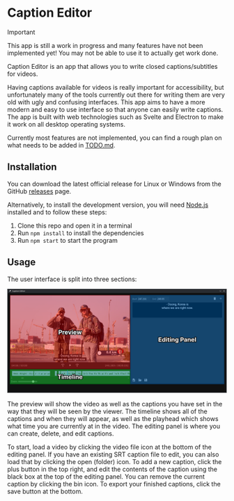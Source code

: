 # Caption Editor

> [!IMPORTANT]
> This app is still a work in progress and many features have not been implemented yet! You may not be able to use it to actually get work done.

Caption Editor is an app that allows you to write closed captions/subtitles for videos.

Having captions available for videos is really important for accessibility, but unfortunately many of the tools currently out there for writing them are very old with ugly and confusing interfaces. This app aims to have a more modern and easy to use interface so that anyone can easily write captions. The app is built with web technologies such as Svelte and Electron to make it work on all desktop operating systems.

Currently most features are not implemented, you can find a rough plan on what needs to be added in [TODO.md](TODO.md).

## Installation

You can download the latest official release for Linux or Windows from the GitHub [releases](https://github.com/shock59/electron-caption-editor/releases) page.

Alternatively, to install the development version, you will need [Node.js](https://nodejs.org/en) installed and to follow these steps:

1. Clone this repo and open it in a terminal
2. Run `npm install` to install the dependencies
3. Run `npm start` to start the program

## Usage

The user interface is split into three sections:

![Screenshot of the three sections of the user interface](assets/uiSections.png)

The preview will show the video as well as the captions you have set in the way that they will be seen by the viewer. The timeline shows all of the captions and when they will appear, as well as the playhead which shows what time you are currently at in the video. The editing panel is where you can create, delete, and edit captions.

To start, load a video by clicking the video file icon at the bottom of the editing panel. If you have an existing SRT caption file to edit, you can also load that by clicking the open (folder) icon. To add a new caption, click the plus button in the top right, and edit the contents of the caption using the black box at the top of the editing panel. You can remove the current caption by clicking the bin icon. To export your finished captions, click the save button at the bottom.